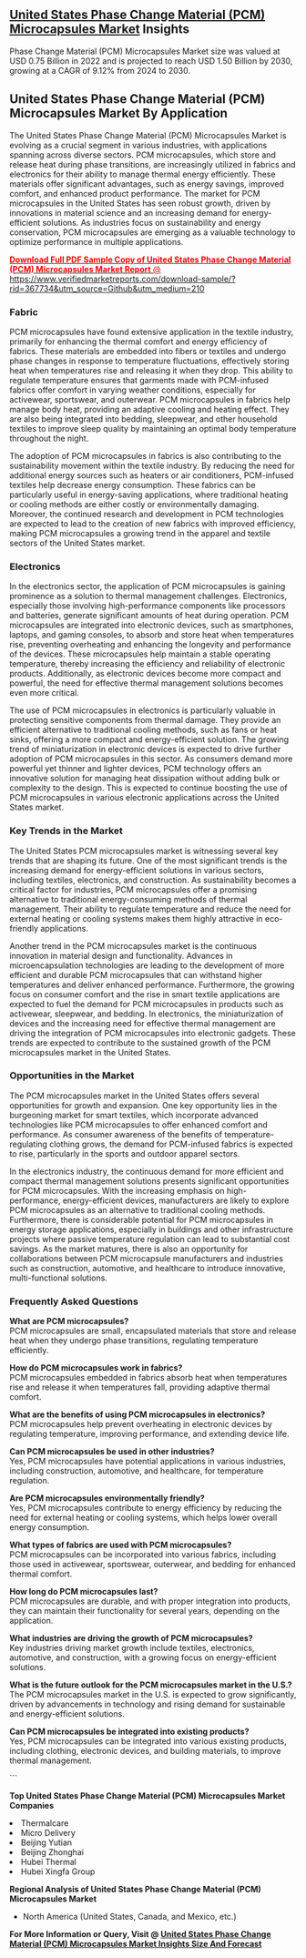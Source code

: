 <h2><a href="https://www.verifiedmarketreports.com/download-sample/?rid=367734&amp;utm_source=Github&amp;utm_medium=210" target="_blank">United States Phase Change Material (PCM) Microcapsules Market</a> Insights</h2><p>Phase Change Material (PCM) Microcapsules Market size was valued at USD 0.75 Billion in 2022 and is projected to reach USD 1.50 Billion by 2030, growing at a CAGR of 9.12% from 2024 to 2030.</p><p><h2>United States Phase Change Material (PCM) Microcapsules Market By Application</h2><p>The United States Phase Change Material (PCM) Microcapsules Market is evolving as a crucial segment in various industries, with applications spanning across diverse sectors. PCM microcapsules, which store and release heat during phase transitions, are increasingly utilized in fabrics and electronics for their ability to manage thermal energy efficiently. These materials offer significant advantages, such as energy savings, improved comfort, and enhanced product performance. The market for PCM microcapsules in the United States has seen robust growth, driven by innovations in material science and an increasing demand for energy-efficient solutions. As industries focus on sustainability and energy conservation, PCM microcapsules are emerging as a valuable technology to optimize performance in multiple applications.</p><p><a href="#"><p><span class=""><span style="color: #ff0000;"><strong>Download Full PDF Sample Copy of United States Phase Change Material (PCM) Microcapsules Market Report</strong> @ </span><a href="https://www.verifiedmarketreports.com/download-sample/?rid=367734&amp;utm_source=Github&amp;utm_medium=210" target="_blank">https://www.verifiedmarketreports.com/download-sample/?rid=367734&amp;utm_source=Github&amp;utm_medium=210</a></span></p></a></p><h3>Fabric</h3><p>PCM microcapsules have found extensive application in the textile industry, primarily for enhancing the thermal comfort and energy efficiency of fabrics. These materials are embedded into fibers or textiles and undergo phase changes in response to temperature fluctuations, effectively storing heat when temperatures rise and releasing it when they drop. This ability to regulate temperature ensures that garments made with PCM-infused fabrics offer comfort in varying weather conditions, especially for activewear, sportswear, and outerwear. PCM microcapsules in fabrics help manage body heat, providing an adaptive cooling and heating effect. They are also being integrated into bedding, sleepwear, and other household textiles to improve sleep quality by maintaining an optimal body temperature throughout the night.</p><p>The adoption of PCM microcapsules in fabrics is also contributing to the sustainability movement within the textile industry. By reducing the need for additional energy sources such as heaters or air conditioners, PCM-infused textiles help decrease energy consumption. These fabrics can be particularly useful in energy-saving applications, where traditional heating or cooling methods are either costly or environmentally damaging. Moreover, the continued research and development in PCM technologies are expected to lead to the creation of new fabrics with improved efficiency, making PCM microcapsules a growing trend in the apparel and textile sectors of the United States market.</p><h3>Electronics</h3><p>In the electronics sector, the application of PCM microcapsules is gaining prominence as a solution to thermal management challenges. Electronics, especially those involving high-performance components like processors and batteries, generate significant amounts of heat during operation. PCM microcapsules are integrated into electronic devices, such as smartphones, laptops, and gaming consoles, to absorb and store heat when temperatures rise, preventing overheating and enhancing the longevity and performance of the devices. These microcapsules help maintain a stable operating temperature, thereby increasing the efficiency and reliability of electronic products. Additionally, as electronic devices become more compact and powerful, the need for effective thermal management solutions becomes even more critical.</p><p>The use of PCM microcapsules in electronics is particularly valuable in protecting sensitive components from thermal damage. They provide an efficient alternative to traditional cooling methods, such as fans or heat sinks, offering a more compact and energy-efficient solution. The growing trend of miniaturization in electronic devices is expected to drive further adoption of PCM microcapsules in this sector. As consumers demand more powerful yet thinner and lighter devices, PCM technology offers an innovative solution for managing heat dissipation without adding bulk or complexity to the design. This is expected to continue boosting the use of PCM microcapsules in various electronic applications across the United States market.</p><h3>Key Trends in the Market</h3><p>The United States PCM microcapsules market is witnessing several key trends that are shaping its future. One of the most significant trends is the increasing demand for energy-efficient solutions in various sectors, including textiles, electronics, and construction. As sustainability becomes a critical factor for industries, PCM microcapsules offer a promising alternative to traditional energy-consuming methods of thermal management. Their ability to regulate temperature and reduce the need for external heating or cooling systems makes them highly attractive in eco-friendly applications.</p><p>Another trend in the PCM microcapsules market is the continuous innovation in material design and functionality. Advances in microencapsulation technologies are leading to the development of more efficient and durable PCM microcapsules that can withstand higher temperatures and deliver enhanced performance. Furthermore, the growing focus on consumer comfort and the rise in smart textile applications are expected to fuel the demand for PCM microcapsules in products such as activewear, sleepwear, and bedding. In electronics, the miniaturization of devices and the increasing need for effective thermal management are driving the integration of PCM microcapsules into electronic gadgets. These trends are expected to contribute to the sustained growth of the PCM microcapsules market in the United States.</p><h3>Opportunities in the Market</h3><p>The PCM microcapsules market in the United States offers several opportunities for growth and expansion. One key opportunity lies in the burgeoning market for smart textiles, which incorporate advanced technologies like PCM microcapsules to offer enhanced comfort and performance. As consumer awareness of the benefits of temperature-regulating clothing grows, the demand for PCM-infused fabrics is expected to rise, particularly in the sports and outdoor apparel sectors.</p><p>In the electronics industry, the continuous demand for more efficient and compact thermal management solutions presents significant opportunities for PCM microcapsules. With the increasing emphasis on high-performance, energy-efficient devices, manufacturers are likely to explore PCM microcapsules as an alternative to traditional cooling methods. Furthermore, there is considerable potential for PCM microcapsules in energy storage applications, especially in buildings and other infrastructure projects where passive temperature regulation can lead to substantial cost savings. As the market matures, there is also an opportunity for collaborations between PCM microcapsule manufacturers and industries such as construction, automotive, and healthcare to introduce innovative, multi-functional solutions.</p><h3>Frequently Asked Questions</h3><p><strong>What are PCM microcapsules?</strong><br>PCM microcapsules are small, encapsulated materials that store and release heat when they undergo phase transitions, regulating temperature efficiently.</p><p><strong>How do PCM microcapsules work in fabrics?</strong><br>PCM microcapsules embedded in fabrics absorb heat when temperatures rise and release it when temperatures fall, providing adaptive thermal comfort.</p><p><strong>What are the benefits of using PCM microcapsules in electronics?</strong><br>PCM microcapsules help prevent overheating in electronic devices by regulating temperature, improving performance, and extending device life.</p><p><strong>Can PCM microcapsules be used in other industries?</strong><br>Yes, PCM microcapsules have potential applications in various industries, including construction, automotive, and healthcare, for temperature regulation.</p><p><strong>Are PCM microcapsules environmentally friendly?</strong><br>Yes, PCM microcapsules contribute to energy efficiency by reducing the need for external heating or cooling systems, which helps lower overall energy consumption.</p><p><strong>What types of fabrics are used with PCM microcapsules?</strong><br>PCM microcapsules can be incorporated into various fabrics, including those used in activewear, sportswear, outerwear, and bedding for enhanced thermal comfort.</p><p><strong>How long do PCM microcapsules last?</strong><br>PCM microcapsules are durable, and with proper integration into products, they can maintain their functionality for several years, depending on the application.</p><p><strong>What industries are driving the growth of PCM microcapsules?</strong><br>Key industries driving market growth include textiles, electronics, automotive, and construction, with a growing focus on energy-efficient solutions.</p><p><strong>What is the future outlook for the PCM microcapsules market in the U.S.?</strong><br>The PCM microcapsules market in the U.S. is expected to grow significantly, driven by advancements in technology and rising demand for sustainable and energy-efficient solutions.</p><p><strong>Can PCM microcapsules be integrated into existing products?</strong><br>Yes, PCM microcapsules can be integrated into various existing products, including clothing, electronic devices, and building materials, to improve thermal management.</p>```</p><p><strong>Top United States Phase Change Material (PCM) Microcapsules Market Companies</strong></p><div data-test-id=""><p><li>Thermalcare</li><li> Micro Delivery</li><li> Beijing Yutian</li><li> Beijing Zhonghai</li><li> Hubei Thermal</li><li> Hubei Xingfa Group</li></p><div><strong>Regional Analysis of&nbsp;United States Phase Change Material (PCM) Microcapsules Market</strong></div><ul><li dir="ltr"><p dir="ltr">North America&nbsp;(United States, Canada, and Mexico, etc.)</p></li></ul><p><strong>For More Information or Query, Visit @&nbsp;</strong><strong><a href="https://www.verifiedmarketreports.com/product/phase-change-material-pcm-microcapsules-market/?utm_source=Github&amp;utm_medium=210" target="_blank">United States Phase Change Material (PCM) Microcapsules Market Insights Size And Forecast</a></strong></p></div>
